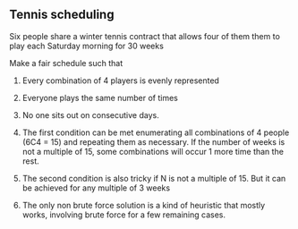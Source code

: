 ## Tennis scheduling
Six people share a winter tennis contract that allows four of them them to play each Saturday morning for 30 weeks

Make a fair schedule such that
1. Every combination of 4 players is evenly represented
1. Everyone plays the same number of times
1. No one sits out on consecutive days.

1. The first condition can be met enumerating all combinations of 4 people (6C4 = 15) and repeating them as necessary. If the number of weeks is not a multiple of 15, some combinations will occur 1 more time than the rest.

2. The second condition is also tricky if N is not a multiple of 15. But it can be achieved for any multiple of 3 weeks

3. The only non brute force solution is a kind of heuristic that mostly works, involving brute force for a few remaining cases.



